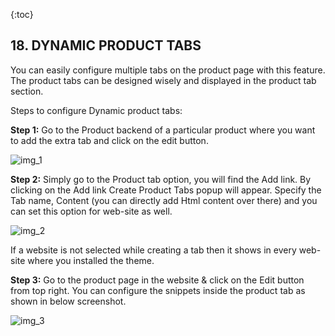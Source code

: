 {:toc}

## 18. DYNAMIC PRODUCT TABS

You can easily configure multiple tabs on the product page with this feature. The product tabs can be designed wisely and displayed in the product tab section.

Steps to configure Dynamic product tabs:

**Step 1:** Go to the Product backend of a particular product where you want to add the extra tab and click on the edit button.

![img_1](section_18/images/1.png)

**Step 2:** Simply go to the Product tab option, you will find the Add link. By clicking on the Add link Create Product Tabs popup will appear. Specify the Tab name, Content (you can directly add Html content over there) and you can set this option for web-site as well.

![img_2](section_18/images/2.png)

If a website is not selected while creating a tab then it shows in every web-site where you installed the theme.

**Step 3:** Go to the product page in the website & click on the Edit button from top right. You can configure the snippets inside the product tab as shown in below screenshot.

![img_3](section_18/images/3.png)
